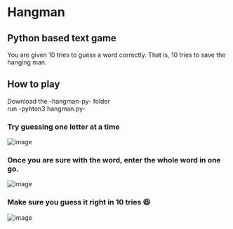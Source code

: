 # Hangman
## Python based text game
You are given 10 tries to guess a word correctly. That is, 10 tries to save the hanging man.

## How to play
Download the -hangman-py- folder  
run -pyhton3 hangman.py- 

### Try guessing one letter at a time

![image](https://user-images.githubusercontent.com/22396406/34904691-49337b96-f871-11e7-8fb4-2b203b5abf5a.png)

### Once you are sure with the word, enter the whole word in one go.

![image](https://user-images.githubusercontent.com/22396406/34904750-6803ca8e-f872-11e7-91cf-ea6e6dd92814.png)

### Make sure you guess it right in 10 tries :laughing:

![image](https://user-images.githubusercontent.com/22396406/34904769-ac0322ca-f872-11e7-8478-f91fdf088b74.png)




